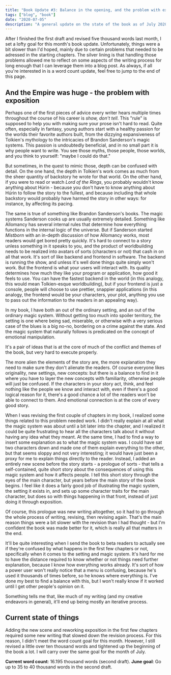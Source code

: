 ```yaml
---
title: "Book Update #3: Balance in the opening, and the problem with exposition"
tags: ["blog", "book"]
date: "2020-07-05"
description: "A general update on the state of the book as of July 2020, and some musings on how to do exposition right."
---
```


After I finished the first draft and revised five thousand words last month, I set a lofty goal for this month's book update. Unfortunately, things were a bit slower than I'd hoped, mainly due to certain problems that needed to be adressed in the starting chapters. The silver lining is that handling those problems allowed me to reflect on some aspects of the writing process for long enough that I can leverage them into a blog post. As always, if all you're interested in is a word count update, feel free to jump to the end of this page.

## And the Empire was huge - the problem with exposition

Perhaps one of the first pieces of advice every writer hears multiple times throughout the course of his career is *show, don't tell*. This "rule" is supposed to help you with making sure your prose isn't hard to read. Quite often, especially in fantasy, young authors start with a healthy passion for the worlds their favorite authors built, from the dizzying expansiveness of Tolkien's mythology to the intricacies of Brandon Sanderson's magic systems. This passion is undoubtedly beneficial, and in no small part it is why people want to write. You see those myths, those people, those worlds, and you think to yourself: "maybe I could do that."

But sometimes, in the quest to mimic those, depth can be confused with detail. On the one hand, the depth in Tolkien's work comes as much from the sheer quantity of backstory he wrote for that world. On the other hand, if you were to read or watch *Lord of the Rings*, you probably wouldn't know anything about Húrin - because you don't have to know anything about Húrin to follow the story to the fullest, and because including that whole backstory would probably have harmed the story in other ways: for instance, by affecting its pacing. 

The same is true of something like Brandon Sanderson's books. The magic systems Sanderson cooks up are usually extremely detailed. Something like Allomancy has several internal rules that determine how everything functions in the internal logic of the universe. But if Sanderson started *Mistborn* with an in-depth discussion of how Allomancy works, most readers would get bored pretty quickly. It's hard to connect to a story unless something in it speaks to you, and the product of worldbuilding needs to be realized into avatars of sorts (characters or not) that cash in on all that work. It's sort of like backend and frontend in software. The backend is running the show, and unless it's well done things quite simply won't work. But the frontend is what your users will interact with. Its quality determines how much they like your program or application, how good it feels to use. You can have the fastest backend in the world (in this analogy, this would mean Tolkien-esque worldbuilding), but if your frontend is just a console, people will choose to use prettier, snappier applications (in this analogy, the frontend would be your characters, your plot, anything you use to pass out the information to the readers in an appealing way). 

In my book, I have both an out of the ordinary setting, and an out of the ordinary magic system. Without getting too much into spoiler territory, the setting is one where being sad, miserable, or otherwise with a very serious case of the blues is a big no-no, bordering on a crime against the state. And the magic system that naturally follows is predicated on the concept of emotional manipulation. 

It's a pair of ideas that is at the core of much of the conflict and themes of the book, but very hard to execute properly. 

The more alien the elements of the story are, the more explanation they need to make sure they don't alienate the readers. Of course everyone likes originality, new settings, new concepts: but there is a balance to find in it where you have to layer the new concepts with familiarity, otherwise people will just be confused. If the characters in your story act, think, and feel nothing like the people we know and interact with, even if there's a good logical reason for it, there's a good chance a lot of the readers won't be able to connect to them. And emotional connection is at the core of every good story. 

When I was revising the first couple of chapters in my book, I realized some things related to this problem needed work. I didn't really explain at all what the magic system was about until a bit later into the chapter, and I realized it could be quite frustrating to hear all the characters talk about it without having any idea what they meant. At the same time, I had to find a way to insert some explanation as to what the magic system was. I could have sat two characters down and made one of them explain everything to the other, but that seems sloppy and not very interesting; it would have just been a proxy for me to explain things directly to the reader. Instead, I added an entirely new scene before the story starts - a prologue of sorts - that tells a self-contained, quite short story about the consequences of using this magic system and how it affects people. I tell this short story through the eyes of the main character, but years before the main story of the book begins. I feel like it does a fairly good job of illustrating the magic system, the setting it exists in, and sets up some character traits for the main character, but does so with things happening in that front, instead of just doing it through exposition. 

Of course, this prologue was new writing altogether, so it had to go through the whole process of writing, revising, then revising again. That's the main reason things were a bit slower with the revision than I had thought - but I'm confident the book was made better for it, which is really all that matters in the end.

It'll be quite interesting when I send the book to beta readers to actually see if they're confused by what happens in the first few chapters or not, specifically when it comes to the setting and magic system. It's hard for me to have the distance required to know whether or not things need further explanation, because I know how everything works already. It's sort of how a power user won't really notice that a menu is confusing, because he's used it thousands of times before, so he knows where everything is. I've done my best to find a balance with this, but I won't really know if it worked until I get other people's opinion on it.

Something tells me that, like much of my writing (and my creative endeavors in general), it'll end up being mostly an iterative process.

## Current state of things

Adding the new scene and reworking exposition in the first few chapters required some new writing that slowed down the revision process. For this reason, I didn't meet the word count goal for this month. However, I still revised a little over ten thousand words and tightened up the beginning of the book a lot. I will carry over the same goal for the month of July.

**Current word count**: 16.195 thousand words (second draft).
**June goal**: Go up to 35 to 40 thousand words in the second draft.
